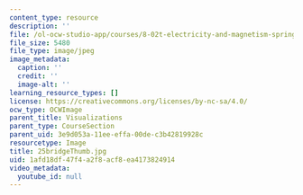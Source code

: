 ```yaml
---
content_type: resource
description: ''
file: /ol-ocw-studio-app/courses/8-02t-electricity-and-magnetism-spring-2005/1afd18df47f4a2f8acf8ea4173824914_25bridgeThumb.jpg
file_size: 5480
file_type: image/jpeg
image_metadata:
  caption: ''
  credit: ''
  image-alt: ''
learning_resource_types: []
license: https://creativecommons.org/licenses/by-nc-sa/4.0/
ocw_type: OCWImage
parent_title: Visualizations
parent_type: CourseSection
parent_uid: 3e9d053a-11ee-effa-00de-c3b42819928c
resourcetype: Image
title: 25bridgeThumb.jpg
uid: 1afd18df-47f4-a2f8-acf8-ea4173824914
video_metadata:
  youtube_id: null
---
```

